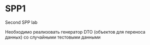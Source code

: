 # SPP1
Second SPP lab

Необходимо реализовать генератор DTO (объектов для переноса данных) со случайными тестовыми данными
